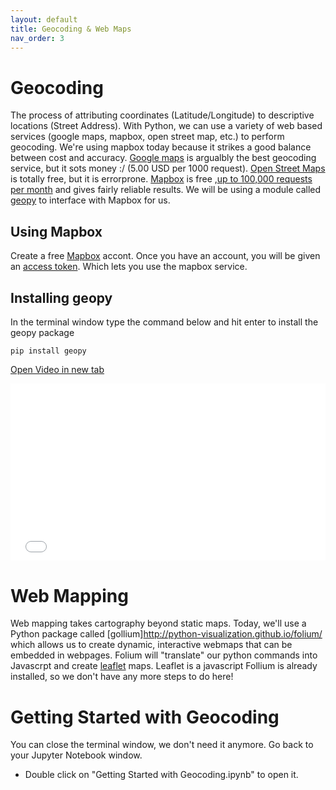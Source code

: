 ```yaml
---
layout: default
title: Geocoding & Web Maps
nav_order: 3
---
```


# Geocoding

The process of attributing coordinates (Latitude/Longitude) to descriptive locations (Street Address).  With Python, we can use a variety of web based services (google maps, mapbox, open street map, etc.) to perform geocoding.  We're using mapbox today because it strikes a good balance between cost and accuracy.  [Google maps](https://developers.google.com/maps/documentation/geocoding/overview) is argualbly the best geocoding service, but it sots money :/ (5.00 USD per 1000 request).  [Open Street Maps](https://osmnames.org/) is totally free, but it is errorprone. [Mapbox](https://docs.mapbox.com/api/search/geocoding/) is free ,[up to 100,000 requests per month](https://www.mapbox.com/pricing/#geocode) and gives fairly reliable results.  We will be using a module called [geopy](https://geopy.readthedocs.io/en/stable/) to interface with Mapbox for us.

## Using Mapbox

Create a free [Mapbox](https://mapbox.com) accont.  Once you have an account, you will be given an [access token](https://account.mapbox.com/access-tokens/).  Which lets you use the mapbox service.  

## Installing geopy

In the terminal window type the command below and hit enter to install the geopy package

    pip install geopy

<a href="pip_install.mp4" target="_blank">Open Video in new tab</a>

<div style="overflow: hidden;
  padding-top: 56.25%;
  position: relative">
  <iframe src="SetUp.mp4" title="Processes" scrolling="no" frameborder="0"
    style="border: 0;
   height: 100%;
   left: 0;
   position: absolute;
   top: 0;
   width: 100%;">
   <p>Your browser does not support iframes.</p>
 </iframe>
</div>

# Web Mapping

Web mapping takes cartography beyond static maps.  Today, we'll use a Python package called [gollium]http://python-visualization.github.io/folium/ which allows us to create dynamic, interactive webmaps that can be embedded in webpages.  Folium will "translate" our python commands into Javascrpt and create [leaflet](https://leafletjs.com/) maps.  Leaflet is a javascript   Follium is already installed, so we don't have any more steps to do here!

# Getting Started with Geocoding

You can close the terminal window, we don't need it anymore.  Go back to your Jupyter Notebook window.
* Double click on "Getting Started with Geocoding.ipynb" to open it.

